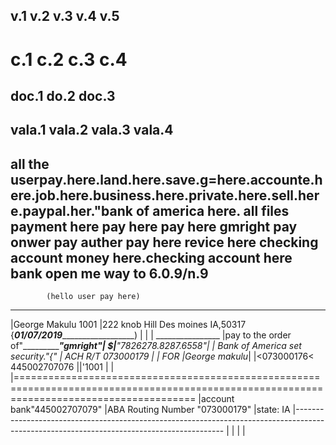 v.1
v.2
v.3
v.4
v.5
------------------------------------------------------------------------------------------------------------------------------------------------
c.1
c.2
c.3
c.4
===========================================================================================================================================
doc.1
do.2
doc.3
-------------------------------------------------------------------------------------------------------------------------------------------
vala.1
vala.2
vala.3
vala.4
--------------------------------------------------------------------------------------------------------------------------------------------
all the userpay.here.land.here.save.g=here.accounte.here.job.here.business.here.private.here.sell.here.paypal.her."bank of america here.
all files payment here pay here pay here gmright pay onwer pay auther pay here revice here checking account money here.checking account here
bank open me way to 6.0.9/n.9
------------------------------------------------------------------------------------------------------------------------------------------
            (hello user pay here)
---------------------------------------------------------------------------------------------------------------------------------------------
|George Makulu                                                                                                                      1001
|222 knob Hill  Des moines IA,50317                                                    {___01/07/2019_____________________)
|
|
|                                                                     ________________
|pay to the order of"________________________"gmright"___________|   $|__"7826278.8287.6558"_|
| Bank of America                                                                                          set security."{"
|   ACH R/T 073000179
|
| FOR |George makulu_|
|<073000176< 445002707076 ||'1001
|
|
|===========================================================================================================================================
|account bank"445002707079"
|ABA Routing Number "073000179"
|state: IA
|------------------------------------------------------------------------------------------------------------------------------------------
|
|
|
|
